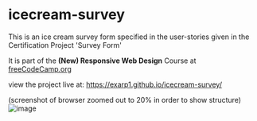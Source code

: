# icecream-survey
This is an ice cream survey form specified in the user-stories given in the Certification Project 'Survey Form'

It is part of the **(New) Responsive Web Design** Course at [freeCodeCamp.org](freeCodeCamp.org)

view the project live at: https://exarp1.github.io/icecream-survey/

(screenshot of browser zoomed out to 20% in order to show structure)
![image](https://user-images.githubusercontent.com/12552884/188054193-6236620c-23a3-4329-92ff-fec49643d9ab.png)

